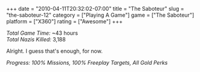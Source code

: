 +++
date = "2010-04-11T20:32:02-07:00"
title = "The Saboteur"
slug = "the-saboteur-12"
category = ["Playing A Game"]
game = ["The Saboteur"]
platform = ["X360"]
rating = ["Awesome"]
+++

<i>Total Game Time:</i> ~43 hours  
<i>Total Nazis Killed:</i> 3,188

Alright.  I guess that's enough, for now.

<i>Progress: 100% Missions, 100% Freeplay Targets, All Gold Perks</i>